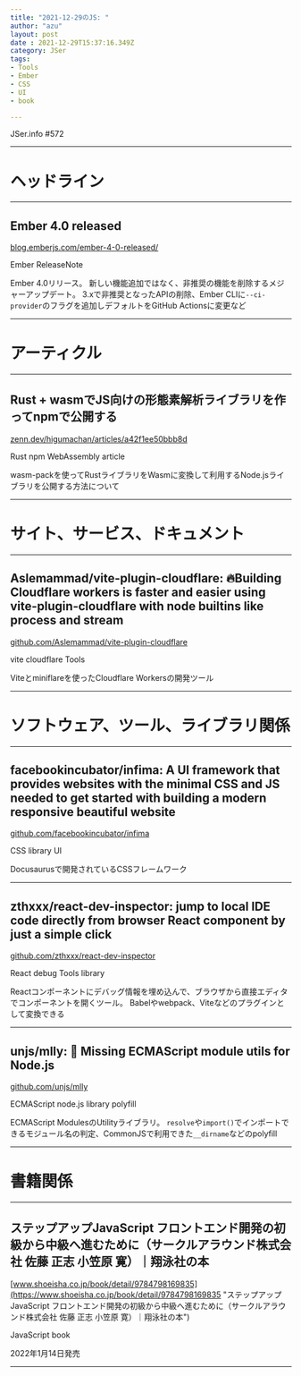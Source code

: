 ```yaml
---
title: "2021-12-29のJS: "
author: "azu"
layout: post
date : 2021-12-29T15:37:16.349Z
category: JSer
tags:
- Tools
- Ember
- CSS
- UI
- book

---
```


JSer.info #572

----

<h1 class="site-genre">ヘッドライン</h1>

----

## Ember 4.0 released
[blog.emberjs.com/ember-4-0-released/](https://blog.emberjs.com/ember-4-0-released/ "Ember 4.0 released")
<p class="jser-tags jser-tag-icon"><span class="jser-tag">Ember</span> <span class="jser-tag">ReleaseNote</span></p>

Ember 4.0リリース。
新しい機能追加ではなく、非推奨の機能を削除するメジャーアップデート。
3.xで非推奨となったAPIの削除、Ember CLIに`--ci-provider`のフラグを追加しデフォルトをGitHub Actionsに変更など


----
<h1 class="site-genre">アーティクル</h1>

----

## Rust + wasmでJS向けの形態素解析ライブラリを作ってnpmで公開する
[zenn.dev/higumachan/articles/a42f1ee50bbb8d](https://zenn.dev/higumachan/articles/a42f1ee50bbb8d "Rust + wasmでJS向けの形態素解析ライブラリを作ってnpmで公開する")
<p class="jser-tags jser-tag-icon"><span class="jser-tag">Rust</span> <span class="jser-tag">npm</span> <span class="jser-tag">WebAssembly</span> <span class="jser-tag">article</span></p>

wasm-packを使ってRustライブラリをWasmに変換して利用するNode.jsライブラリを公開する方法について


----
<h1 class="site-genre">サイト、サービス、ドキュメント</h1>

----

## Aslemammad/vite-plugin-cloudflare: 🔥Building Cloudflare workers is faster and easier using vite-plugin-cloudflare with node builtins like process and stream
[github.com/Aslemammad/vite-plugin-cloudflare](https://github.com/Aslemammad/vite-plugin-cloudflare "Aslemammad/vite-plugin-cloudflare: 🔥Building Cloudflare workers is faster and easier using vite-plugin-cloudflare with node builtins like process and stream")
<p class="jser-tags jser-tag-icon"><span class="jser-tag">vite</span> <span class="jser-tag">cloudflare</span> <span class="jser-tag">Tools</span></p>

Viteとminiflareを使ったCloudflare Workersの開発ツール


----
<h1 class="site-genre">ソフトウェア、ツール、ライブラリ関係</h1>

----

## facebookincubator/infima: A UI framework that provides websites with the minimal CSS and JS needed to get started with building a modern responsive beautiful website
[github.com/facebookincubator/infima](https://github.com/facebookincubator/infima "facebookincubator/infima: A UI framework that provides websites with the minimal CSS and JS needed to get started with building a modern responsive beautiful website")
<p class="jser-tags jser-tag-icon"><span class="jser-tag">CSS</span> <span class="jser-tag">library</span> <span class="jser-tag">UI</span></p>

Docusaurusで開発されているCSSフレームワーク


----

## zthxxx/react-dev-inspector: jump to local IDE code directly from browser React component by just a simple click
[github.com/zthxxx/react-dev-inspector](https://github.com/zthxxx/react-dev-inspector "zthxxx/react-dev-inspector: jump to local IDE code directly from browser React component by just a simple click")
<p class="jser-tags jser-tag-icon"><span class="jser-tag">React</span> <span class="jser-tag">debug</span> <span class="jser-tag">Tools</span> <span class="jser-tag">library</span></p>

Reactコンポーネントにデバッグ情報を埋め込んで、ブラウザから直接エディタでコンポーネントを開くツール。
Babelやwebpack、Viteなどのプラグインとして変換できる


----

## unjs/mlly: 🤝 Missing ECMAScript module utils for Node.js
[github.com/unjs/mlly](https://github.com/unjs/mlly "unjs/mlly: 🤝 Missing ECMAScript module utils for Node.js")
<p class="jser-tags jser-tag-icon"><span class="jser-tag">ECMAScript</span> <span class="jser-tag">node.js</span> <span class="jser-tag">library</span> <span class="jser-tag">polyfill</span></p>

ECMAScript ModulesのUtilityライブラリ。
`resolve`や`import()`でインポートできるモジュール名の判定、CommonJSで利用できた`__dirname`などのpolyfill


----
<h1 class="site-genre">書籍関係</h1>

----

## ステップアップJavaScript フロントエンド開発の初級から中級へ進むために（サークルアラウンド株式会社 佐藤 正志 小笠原 寛）｜翔泳社の本
[www.shoeisha.co.jp/book/detail/9784798169835](https://www.shoeisha.co.jp/book/detail/9784798169835 "ステップアップJavaScript フロントエンド開発の初級から中級へ進むために（サークルアラウンド株式会社 佐藤 正志 小笠原 寛）｜翔泳社の本")
<p class="jser-tags jser-tag-icon"><span class="jser-tag">JavaScript</span> <span class="jser-tag">book</span></p>

2022年1月14日発売


----
